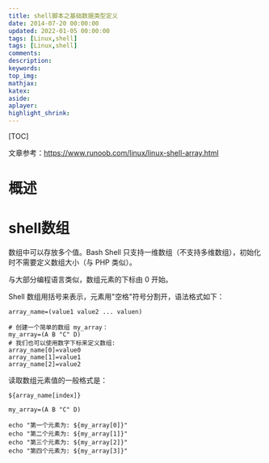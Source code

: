 ```yaml
---
title: shell脚本之基础数据类型定义
date: 2014-07-20 00:00:00
updated: 2022-01-05 00:00:00
tags: [Linux,shell]
tags: [Linux,shell]
comments: 
description:
keywords:
top_img:
mathjax:
katex:
aside:
aplayer:
highlight_shrink:
---
```


[TOC]

文章参考：https://www.runoob.com/linux/linux-shell-array.html

# 概述





# shell数组

数组中可以存放多个值。Bash Shell 只支持一维数组（不支持多维数组），初始化时不需要定义数组大小（与 PHP 类似）。

与大部分编程语言类似，数组元素的下标由 0 开始。

Shell 数组用括号来表示，元素用"空格"符号分割开，语法格式如下：

```shell
array_name=(value1 value2 ... valuen)

# 创建一个简单的数组 my_array：
my_array=(A B "C" D)
# 我们也可以使用数字下标来定义数组:
array_name[0]=value0
array_name[1]=value1
array_name[2]=value2
```

读取数组元素值的一般格式是：

```shell
${array_name[index]}

my_array=(A B "C" D)

echo "第一个元素为: ${my_array[0]}"
echo "第二个元素为: ${my_array[1]}"
echo "第三个元素为: ${my_array[2]}"
echo "第四个元素为: ${my_array[3]}"
```

